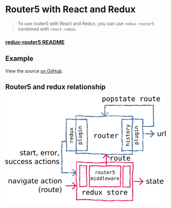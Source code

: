 # Router5 with React and Redux

> To use router5 with React and Redux, you can use `redux-router5` combined with `react-redux`.

### [redux-router5 README](https://github.com/router5/redux-router5)

## Example

View the source [on GitHub](https://github.com/router5/examples/tree/master/apps/react-redux).

<div id="app"></div>

## Router5 and redux relationship

![With redux](/img/router-redux.png)
